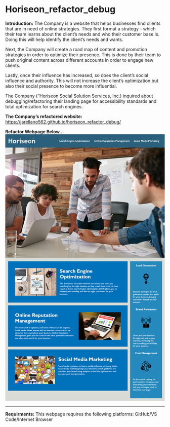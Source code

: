 # Horiseon_refactor_debug
**Introduction:**
The Company is a website that helps businesses find clients that are in need of online strategies. They first format a strategy - which their team learns about the client’s needs and who their customer base is. Doing this will help identify the client’s needs and wants.

Next, the Company will create a road map of content and promotion strategies in order to optimize their presence. This is done by their team to push original content across different accounts in order to engage new clients. 

Lastly, once their influence has increased, so does the client’s social influence and authority. This will not increase the client’s optimization but also their social presence to become more influential. 
 
The Company (“Horiseon Social Solution Services, Inc.) inquired about debugging/refactoring their landing page for accessibility standards and total optimization for search engines. 
 
 **The Company’s refactored website:** https://jarellano562.github.io/horiseon_refactor_debug/

 **Refactor Webpage Below...**
 ![HOMEPAGE](./images/refactor-webpage.png)
 ______________________________________________________________________________________
 

 **Requirments:**
 This webpage requires the following platforms: 
 GitHub/VS Code/Internet Browser  

 